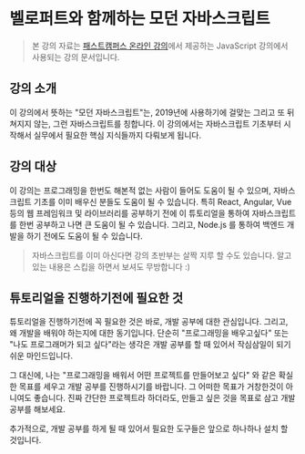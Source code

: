 # 벨로퍼트와 함께하는 모던 자바스크립트

> 본 강의 자료는 [패스트캠퍼스 온라인 강의](https://www.fastcampus.co.kr/dev_online_react/)에서 제공하는 JavaScript 강의에서 사용되는 강의 문서입니다.

## 강의 소개

이 강의에서 뜻하는 "모던 자바스크립트"는, 2019년에 사용하기에 걸맞는 그리고 또 뒤쳐지지 않는, 그런 자바스크립트를 칭합니다. 이 강의에서는 자바스크립트 기초부터 시작해서 실무에서 필요한 핵심 지식들까지 다뤄보게 됩니다.

## 강의 대상

이 강의는 프로그래밍을 한번도 해본적 없는 사람이 들어도 도움이 될 수 있으며, 자바스크립트 기초를 이미 배우신 분들도 도움이 될 수 있습니다. 특히 React, Angular, Vue 등의 웹 프레임워크 및 라이브러리를 공부하기 전에 이 튜토리얼을 통하여 자바스크립트를 한번 공부하고 나면 큰 도움이 될 수 있습니다. 그리고, Node.js 를 통하여 백엔드 개발을 하기 전에도 도움이 될 수 있습니다.

> 자바스크립트를 이미 아신다면 강의 초반부는 살짝 지루 할 수도 있습니다. 알고 있는 내용은 스킵을 하면서 보셔도 무방합니다 :)

## 튜토리얼을 진행하기전에 필요한 것

튜토리얼을 진행하기전에 꼭 필요한 것은 바로, 개발 공부에 대한 관심입니다. 그리고, 왜 개발을 배워야 하는지에 대한 동기입니다. 단순히 "프로그래밍을 배우고싶다" 또는 "나도 프로그래머가 되고 싶다"라는 생각은 개발 공부를 할 때 있어서 작심삼일이 되기 쉬운 마인드입니다.

그 대신에, 나는 "프로그래밍을 배워서 어떤 프로젝트를 만들어보고 싶다" 와 같은 확실한 목표를 세우고 개발 공부를 진행하시기를 바랍니다. 그 어떠한 목표가 거창한것이 아니여도 좋습니다. 진짜 간단한 프로젝트라 하더라도, 만들고 싶은 것을 목표로 삼고 개발 공부를 해보세요.

추가적으로, 개발 공부를 하게 될 때 있어서 필요한 도구들은 앞으로 하나하나 설치 할 것입니다.
